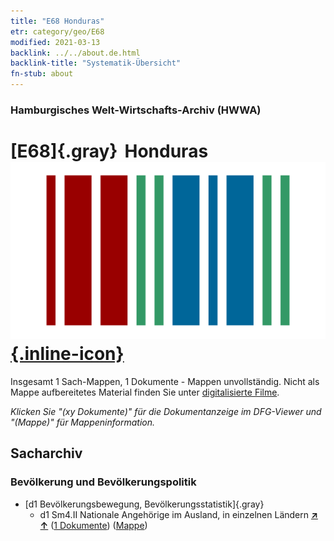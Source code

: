 ```yaml
---
title: "E68 Honduras"
etr: category/geo/E68
modified: 2021-03-13
backlink: ../../about.de.html
backlink-title: "Systematik-Übersicht"
fn-stub: about
---
```


### Hamburgisches Welt-Wirtschafts-Archiv (HWWA)
# [E68]{.gray}&#8201; Honduras&#160; [![Wikidata item](/images/Wikidata-logo.svg){.inline-icon}](http://www.wikidata.org/entity/Q783)




Insgesamt 1 Sach-Mappen, 1 Dokumente - Mappen unvollständig.
Nicht als Mappe aufbereitetes Material finden Sie unter [digitalisierte Filme](/film/h1_sh).

_Klicken Sie "(xy Dokumente)" für die Dokumentanzeige im DFG-Viewer und "(Mappe)" für Mappeninformation._

## Sacharchiv




### Bevölkerung und Bevölkerungspolitik

- [d1 Bevölkerungsbewegung, Bevölkerungsstatistik]{.gray}
  - d1 Sm4.II Nationale Angehörige im Ausland, in einzelnen Ländern [**&nearr;**](../../../subject/i/144224/about.de.html "Nationale Angehörige im Ausland, in einzelnen Ländern (in der ganzen Welt)") [**&uarr;**](../../../subject/about.de.html#d1_Sm4.II "Sachsystematik") (<a href="https://pm20.zbw.eu/dfgview/sh/141681,144224" title="über: Honduras : Nationale Angehörige im Ausland, in einzelnen Ländern" target="_blank">1 Dokumente</a>) ([Mappe](../../../../folder/sh/1416xx/141681/1442xx/144224/about.de.html))


